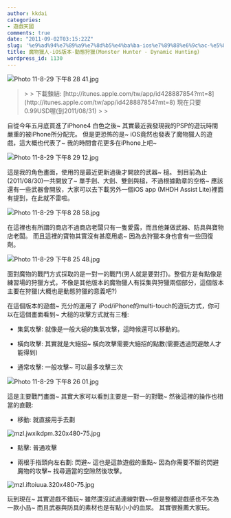 ```yaml
---
author: kkdai
categories:
- 遊戲天國
comments: true
date: "2011-09-02T03:15:22Z"
slug: '%e9%ad%94%e7%89%a9%e7%8d%b5%e4%ba%ba-ios%e7%89%88%e6%9c%ac-%e5%8b%95%e6%85%8b%e7%8b%a9%e7%8d%b5monster-hunter-dynamic-hunting'
title: 魔物獵人-iOS版本-動態狩獵(Monster Hunter - Dynamic Hunting)
wordpress_id: 1130
---
```


![Photo 11-8-29 下午8 28 41.jpg](http://farm7.static.flickr.com/6061/6094717451_c3258ac471.jpg)

 

<blockquote>  
> 
> 下載鍊結: [http://itunes.apple.com/tw/app/id428887854?mt=8](http://itunes.apple.com/tw/app/id428887854?mt=8)   
現在只要0.99USD喔(到2011/08/31)
> 
> </blockquote>

 

自從今年五月底買進了iPhone4 白色之後~ 其實最近我發現我的PSP的遊玩時間嚴重的被iPhone所分配完。 但是更恐怖的是~ iOS竟然也發表了魔物獵人的遊戲，這大概也代表了~ 我的時間會花更多在iPhone上吧~

 

![Photo 11-8-29 下午8 29 12.jpg](http://farm7.static.flickr.com/6086/6095258562_30086ec6fe.jpg)


<!--more-->
  

這是我的角色畫面，使用的是最近更新過後才開放的武器~ 槌。 到目前為止(2011/08/30)一共開放了~ 單手劍、大劍、雙劍與槌，不過根據勳章的空格~ 應該還有一些武器會開放，大家可以去下載另外一個iOS app (MHDH Assist Lite)裡面有提到，在此就不雷啦。

 

![Photo 11-8-29 下午8 28 58.jpg](http://farm7.static.flickr.com/6204/6095258178_19f2959db3.jpg)

 

在這裡也有所謂的商店不過商店老闆只有一隻愛露，而且他兼做武器、防具與寶物店老闆。 而且這裡的寶物其實沒有甚麼用處~ 因為去狩獵本身也會有一些回復劑。

 

![Photo 11-8-29 下午8 25 48.jpg](http://farm7.static.flickr.com/6209/6095257260_c408046305.jpg)

 

面對魔物的戰鬥方式採取的是一對一的戰鬥(男人就是要對打)。整個方是有點像是練習場的狩獵方式，不像是其他版本的魔物獵人有採集與狩獵兩個部分，這個版本主要在狩獵(大概也是動態狩獵的意義吧?)

 

在這個版本的遊戲~ 充分的運用了 iPod/iPhone的multi-touch的遊玩方式，你可以在這個畫面看到~ 大槌的攻擊方式就有三種:

 

  
  * 集氣攻擊: 就像是一般大槌的集氣攻擊，這時候還可以移動的。 
   
  * 橫向攻擊: 其實就是大絕招~ 橫向攻擊需要大絕招的點數(需要透過閃避敵人才能得到) 
   
  * 通常攻擊: 一般攻擊~ 可以最多攻擊三次 
 

![Photo 11-8-29 下午8 26 01.jpg](http://farm7.static.flickr.com/6200/6094717173_c6f2d20074.jpg)

 

這是主要戰鬥畫面~ 其實大家可以看到主要是一對一的對戰~ 然後這裡的操作也相當的直觀:

 

  
  * 移動: 就直接用手去劃 
 

![mzl.jwxikdpm.320x480-75.jpg](http://farm7.static.flickr.com/6080/6094761555_93d9c5ca48.jpg)

 

  
  * 點擊: 普通攻擊 
   
  * 兩根手指頭向左右劃: 閃避~ 這也是這款遊戲的重點~ 因為你需要不斷的閃避魔物的攻擊~ 找尋適當的空隙然後攻擊。 
 

 

![mzl.iftoiuua.320x480-75.jpg](http://farm7.static.flickr.com/6075/6094761323_49f1d2a4e4.jpg)

 

 

玩到現在~ 其實遊戲不錯玩~ 雖然還沒試過連線對戰~~但是整體遊戲感也不失為一款小品~ 而且武器與防具的素材也是有點小小的血尿。 其實很推薦大家玩。

